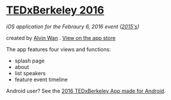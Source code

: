 # [TEDxBerkeley 2016](https://appsto.re/i6Y93s3)
*iOS application for the Febraury 6, 2016 event ([2015's](https://github.com/alvinwan/TEDxBerkeley))*

created by [Alvin Wan](http://alvinwan.com) . [View on the app store](https://appsto.re/i6Y93s3)

The app features four views and functions:
- splash page
- about
- list speakers
- feature event timeline

Android user? See the [2016 TEDxBerkeley App made for Android](https://github.com/TEDxBerkeley/TEDxBerkeleyApp).
